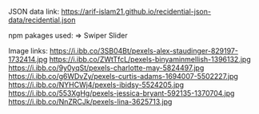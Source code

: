 JSON data link: https://arif-islam21.github.io/recidential-json-data/recidential.json

npm pakages used:
=> Swiper Slider

Image links:
https://i.ibb.co/3SB04Bt/pexels-alex-staudinger-829197-1732414.jpg
https://i.ibb.co/ZWtTfcL/pexels-binyaminmellish-1396132.jpg
https://i.ibb.co/9y0yqSt/pexels-charlotte-may-5824497.jpg
https://i.ibb.co/g6WDvZy/pexels-curtis-adams-1694007-5502227.jpg
https://i.ibb.co/NYHCWj4/pexels-ibidsy-5524205.jpg
https://i.ibb.co/553XgHg/pexels-jessica-bryant-592135-1370704.jpg
https://i.ibb.co/NnZRCJk/pexels-lina-3625713.jpg
